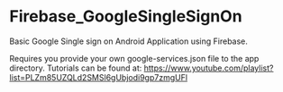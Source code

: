 # Firebase_GoogleSingleSignOn
Basic Google Single sign on Android Application using Firebase.

Requires you provide your own google-services.json file to the app directory.
Tutorials can be found at: https://www.youtube.com/playlist?list=PLZm85UZQLd2SMSl6gUbjodi9gp7zmgUFl
